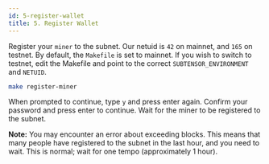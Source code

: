```yaml
---
id: 5-register-wallet
title: 5. Register Wallet
---
```


Register your `miner` to the subnet. Our netuid is `42` on mainnet, and `165` on testnet. By default, the `Makefile` is set to mainnet. If you wish to switch to testnet, edit the Makefile and point to the correct `SUBTENSOR_ENVIRONMENT` and `NETUID`.

```bash
make register-miner
```

When prompted to continue, type `y` and press enter again. Confirm your password and press enter to continue. Wait for the miner to be registered to the subnet.

**Note:** You may encounter an error about exceeding blocks. This means that many people have registered to the subnet in the last hour, and you need to wait. This is normal; wait for one tempo (approximately 1 hour).
